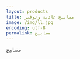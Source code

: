 ```yaml
---
layout: products
title: مصابيح عادية وتوفير
image: /img/ll.jpg
encoding: utf-8
permalink: مصابيح
---
```


مصابيح